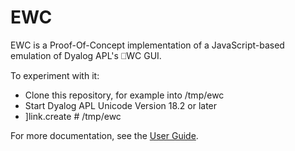 # EWC

EWC is a Proof-Of-Concept implementation of a JavaScript-based emulation of Dyalog APL's ⎕WC GUI.

To experiment with it:

* Clone this repository, for example into /tmp/ewc
* Start Dyalog APL Unicode Version 18.2 or later
* ]link.create # /tmp/ewc

For more documentation, see the [User Guide](https://dyalog.github.io/ewc/0.1/).
